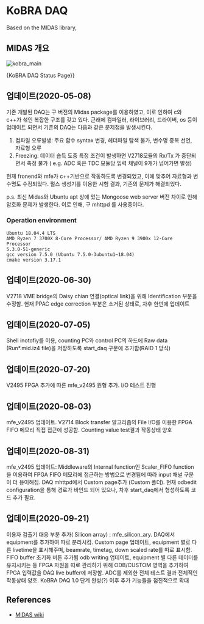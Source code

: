 # KoBRA DAQ
   Based on the MIDAS library,
 
 ## MIDAS 개요
 
![kobra_main](https://user-images.githubusercontent.com/38948046/94102199-8e90d180-fe6c-11ea-8d35-39388c51dfa4.png)
  <figcaption>{KoBRA DAQ Status Page}}</figcaption>
 
 ## 업데이트(2020-05-08)
 
   기존 개발된 DAQ는 구 버전의 Midas package를 이용하였고, 이로 인하여 c와 c++가 섞인 복잡한 구조를 갖고 있다. 근래에 컴파일러, 라이브러리, 드라이버, os 등이 업데이트 되면서 기존의 DAQ는 다음과 같은 문제점을 발생시킨다.

1. 컴파일 오류발생: 주요 함수 syntax 변경, 헤더파일 탐색 불가, 변수명 중복 선언, 자료형 오류
2. Freezing: 데이터 습득 도중 특정 조건이 발생하면 V2718모듈의 Rx/Tx 가 중단되면서 측정 불가 ( e.g. ADC 혹은 TDC 모듈당 입력 채널이 9개가 넘어가면 발생) 


현재 fronend와 mfe가 c++기반으로 작동하도록 변경되었고, 이에 맞추어 자료형과 변수명도 수정되었다. 펄스 생성기를 이용한 시험 결과, 기존의 문제가 해결되었다.

 p.s. 최신 Midas와 Ubuntu apt 상에 있는 Mongoose web server 버전 차이로 인해 암호화 문제가 발생한다. 이로 인해, 구 mhttpd 를 사용중이다.  


### Operation environment

    Ubuntu 18.04.4 LTS
    AMD Ryzen 7 3700X 8-Core Processor/ AMD Ryzen 9 3900x 12-Core Processor
    5.3.0-51-generic 
    gcc version 7.5.0 (Ubuntu 7.5.0-3ubuntu1~18.04)
    cmake version 3.17.1


 ## 업데이트(2020-06-30)
 
V2718 VME bridge의 Daisy chian 연결(optical link)을 위해 Identification 부분을 수정함. 현재 PPAC edge correction 부분은 소거된 상태로, 차후 한번에 업데이트  


## 업데이트(2020-07-05)
 Shell inotofiy를 이용, counting PC와 control PC의 하드에 Raw data (Run*.mid.iz4 file)을 저장하도록 start_daq 구문에 추가함(RAID 1 방식)
 
 
 ## 업데이트(2020-07-20)
 V2495 FPGA 추가에 따른 mfe_v2495 원형 추가. I/O 테스트 진행
 
  ## 업데이트(2020-08-03)
mfe_v2495 업데이트. V2714 Block transfer 알고리즘의 File I/O를 이용한 FPGA FIFO 메모리 직접 접근에 성공함. Counting value test결과 작동상태 양호

 ## 업데이트(2020-08-31)
 mfe_v2495 업데이트: Middleware의 Internal function인 Scaler_FIFO function을 이용하여 FPGA FIFO 메모리에 접근하는 방법으로 변경됨에 따라 input 채널 구분이 더 용이해짐.
 DAQ mhttpd에서 Custom page추가 (Custom 폴더). 현재 odbedit configuration을 통해 경로가 바인드 되어 있으나, 차후 start_daq에서 형성하도록 코드 추가 필요.
 
  ## 업데이트(2020-09-21)
 이용자 검출기 대응 부분 추가( Silicon array) : mfe_silicon_ary. DAQ에서 equipment를 추가하여 따로 분리시킴.
 Custom page 업데이트, equipment 별로 다른 livetime을 표시해주며, beamrate, timetag, down scaled rate를 따로 표시함. FIFO buffer 초기화 버튼 추가됨
 odb writing 업데이트, equipment 별 다른 데이터를 유지시키는 등 FPGA 자원을 따로 관리하기 위해 ODB/CUSTOM 영역을 추가하여 FPGA 입력값을 DAQ live buffer에 저장함.
 ADC를 제외한 전체 테스트 결과 전체적인 작동상태 양호. KoBRA DAQ 1.0 단계 완성(?) 이후 추가 기능들을 점진적으로 확대 



## References
- [MIDAS wiki]( https://midas.triumf.ca/MidasWiki/index.php/Main_Page)


